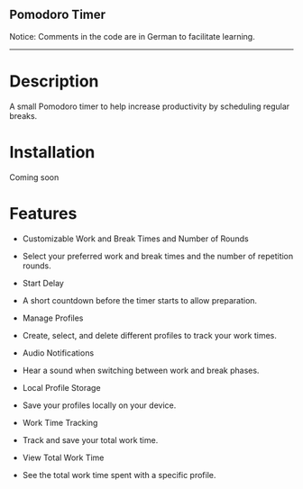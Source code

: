 ## Pomodoro Timer

Notice: Comments in the code are in German to facilitate learning.

---

# Description

A small Pomodoro timer to help increase productivity by scheduling regular breaks.

# Installation

Coming soon

# Features

- Customizable Work and Break Times and Number of Rounds

- Select your preferred work and break times and the number of repetition rounds.
- Start Delay

- A short countdown before the timer starts to allow preparation.
- Manage Profiles

- Create, select, and delete different profiles to track your work times.
- Audio Notifications

- Hear a sound when switching between work and break phases.
- Local Profile Storage

- Save your profiles locally on your device.
- Work Time Tracking

- Track and save your total work time.
- View Total Work Time

- See the total work time spent with a specific profile.
